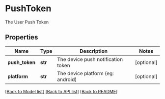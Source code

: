 # PushToken

The User Push Token
## Properties
Name | Type | Description | Notes
------------ | ------------- | ------------- | -------------
**push_token** | **str** | The device push notification token | [optional] 
**platform** | **str** | The device platform (eg: android) | [optional] 

[[Back to Model list]](../README.md#documentation-for-models) [[Back to API list]](../README.md#documentation-for-api-endpoints) [[Back to README]](../README.md)



